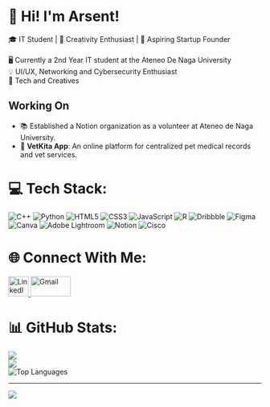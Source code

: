 # 💫 Hi! I'm Arsent!

🎓 IT Student | 🌟 Creativity Enthusiast | 🚀 Aspiring Startup Founder<br><br>
🖥️ Currently a 2nd Year IT student at the Ateneo De Naga University<br>
💡 UI/UX, Networking and Cybersecurity Enthusiast<br>
🎨 Tech and Creatives

## Working On  
- 📚 Established a Notion organization as a volunteer at Ateneo de Naga University.<br>
- 🚀 **VetKita App**: An online platform for centralized pet medical records and vet services. <br>

# 💻 Tech Stack:
![C++](https://img.shields.io/badge/c++-%2300599C.svg?style=for-the-badge&logo=c%2B%2B&logoColor=white) ![Python](https://img.shields.io/badge/python-3670A0?style=for-the-badge&logo=python&logoColor=ffdd54) ![HTML5](https://img.shields.io/badge/html5-%23E34F26.svg?style=for-the-badge&logo=html5&logoColor=white) ![CSS3](https://img.shields.io/badge/css3-%231572B6.svg?style=for-the-badge&logo=css3&logoColor=white) ![JavaScript](https://img.shields.io/badge/javascript-%23323330.svg?style=for-the-badge&logo=javascript&logoColor=%23F7DF1E) ![R](https://img.shields.io/badge/r-%23276DC3.svg?style=for-the-badge&logo=r&logoColor=white) ![Dribbble](https://img.shields.io/badge/Dribbble-EA4C89?style=for-the-badge&logo=dribbble&logoColor=white) ![Figma](https://img.shields.io/badge/figma-%23F24E1E.svg?style=for-the-badge&logo=figma&logoColor=white) ![Canva](https://img.shields.io/badge/Canva-%2300C4CC.svg?style=for-the-badge&logo=Canva&logoColor=white) ![Adobe Lightroom](https://img.shields.io/badge/Adobe%20Lightroom-31A8FF.svg?style=for-the-badge&logo=Adobe%20Lightroom&logoColor=white)  ![Notion](https://img.shields.io/badge/Notion-%23000000.svg?style=for-the-badge&logo=notion&logoColor=white) ![Cisco](https://img.shields.io/badge/cisco-%23049fd9.svg?style=for-the-badge&logo=cisco&logoColor=black)

# 🌐 Connect With Me:  
<a href="https://www.linkedin.com/in/arsents-profile/">
  <img src="https://content.linkedin.com/content/dam/me/business/en-us/amp/brand-site/v2/bg/LI-Bug.svg.original.svg" alt="LinkedIn" width="40" height="40">
</a>

<a href="mailto:mlbico@gbox.adnu.edu.ph">
  <img src="https://1000logos.net/wp-content/uploads/2021/05/Gmail-logo.png" alt="Gmail" width="80" height="40">
</a>

# 📊 GitHub Stats:
![](https://github-readme-stats.vercel.app/api?username=Tinesra&theme=monokai&hide_border=false&include_all_commits=false&count_private=false)<br/>
![](https://github-readme-streak-stats.herokuapp.com/?user=Tinesra&theme=monokai&hide_border=false)<br/>
![Top Languages](https://github-readme-stats.vercel.app/api/top-langs/?username=Tinesra&exclude_repo=some-python-repo,another-cpp-repo&theme=monokai)

---
[![](https://visitcount.itsvg.in/api?id=Tinesra&icon=0&color=0)](https://visitcount.itsvg.in)

<!---
Tinesra/Tinesra is a ✨ special ✨ repository because its `README.md` (this file) appears on your GitHub profile.
You can click the Preview link to take a look at your changes.
--->
